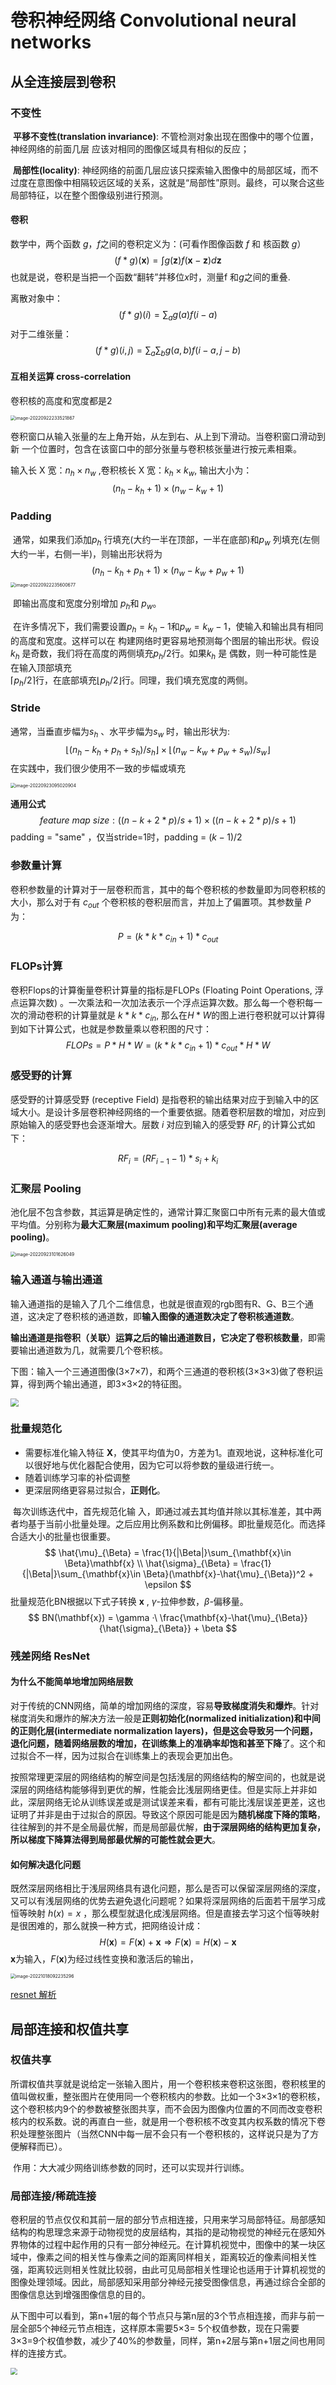 # 卷积神经网络 Convolutional neural networks



## 从全连接层到卷积



### 不变性

​	**平移不变性(translation invariance)**: 不管检测对象出现在图像中的哪个位置，神经网络的前面几层 应该对相同的图像区域具有相似的反应；

​	**局部性(locality)**: 神经网络的前面几层应该只探索输入图像中的局部区域，而不过度在意图像中相隔较远区域的关系，这就是“局部性”原则。最终，可以聚合这些局部特征，以在整个图像级别进行预测。



#### 卷积

数学中，两个函数 $g，f$之间的卷积定义为：(可看作图像函数 $f$ 和 核函数 $g$）
$$
(f*g)(\mathbf{x}) = \int g(\mathbf{z})f(\mathbf{x}-\mathbf{z})d\mathbf{z}
$$
也就是说，卷积是当把一个函数“翻转”并移位$x$时，测量f 和$g$之间的重叠.

离散对象中：
$$
(f*g)(i) = \sum_a g(a)f(i-a)
$$
对于二维张量：
$$
(f*g)(i,j) = \sum_a\sum_b g(a,b)f(i-a,j-b)
$$

#### 互相关运算 cross-correlation

卷积核的高度和宽度都是2

<img src="https://cdn.jsdelivr.net/gh/J-M-LIU/pic-bed@master//img/image-20220922233521867.png" alt="image-20220922233521867" style="zoom:50%;" />

​	卷积窗口从输入张量的左上⻆开始，从左到右、从上到下滑动。当卷积窗口滑动到新 一个位置时，包含在该窗口中的部分张量与卷积核张量进行按元素相乘。

输入长 X 宽：$n_h \times n_w$ ,卷积核长 X 宽：$k_h\times k_w$, 输出大小为：
$$
(n_h - k_h+1)\times (n_w - k_w + 1)
$$



### Padding

​	通常，如果我们添加$p_h$ 行填充(大约一半在顶部，一半在底部)和$p_w$ 列填充(左侧大约一半，右侧一半)，则输出形状将为
$$
(n_h −k_h +p_h +1)×(n_w −k_w +p_w +1)
$$
<img src="https://cdn.jsdelivr.net/gh/J-M-LIU/pic-bed@master//img/image-20220922235600677.png" alt="image-20220922235600677" style="zoom:50%;" />

​	即输出高度和宽度分别增加 $p_h$和 $p_w$。

​	在许多情况下，我们需要设置$p_h = k_h − 1$和$p_w = k_w − 1$，使输入和输出具有相同的高度和宽度。这样可以在 构建网络时更容易地预测每个图层的输出形状。假设$k_h$ 是奇数，我们将在高度的两侧填充$p_h /2$行。如果$k_h$ 是 偶数，则一种可能性是在输入顶部填充<br>⌈$p_h /2$⌉行，在底部填充⌊$p_h /2$⌋行。同理，我们填充宽度的两侧。



### Stride

通常，当垂直步幅为$s_h$ 、水平步幅为$s_w$ 时，输出形状为:
$$
⌊(n_h −k_h +p_h +s_h)/s_h⌋×⌊(n_w −k_w +p_w +s_w)/s_w⌋
$$
在实践中，我们很少使用不一致的步幅或填充

<img src="https://cdn.jsdelivr.net/gh/J-M-LIU/pic-bed@master//img/image-20220923095020904.png" alt="image-20220923095020904" style="zoom:50%;" />

**通用公式**
$$
feature\ map\ size:((n −k +2* p)/s + 1)×((n −k +2* p)/s + 1)
$$
padding = "same" ，仅当stride=1时，padding = $(k-1)/2$



### 参数量计算

卷积参数量的计算对于一层卷积而言，其中的每个卷积核的参数量即为同卷积核的大小，那么对于有 $c_{out}$ 个卷积核的卷积层而言，并加上了偏置项。其参数量 $P$ 为：

$$
P=(k*k*c_{in}+1)*c_{out}
$$

### FLOPs计算

卷积Flops的计算衡量卷积计算量的指标是FLOPs (Floating Point Operations, 浮点运算次数) 。一次乘法和一次加法表示一个浮点运算次数。那么每一个卷积每一次的滑动卷积的计算量就是 $k*k*c_{in}$, 那么在$H*W$的图上进行卷积就可以计算得到如下计算公式，也就是参数量乘以卷积图的尺寸：
$$
FLOPs=P*H*W=(k*k*c_{in}+1)*c_{out}*H*W
$$

### 感受野的计算

感受野的计算感受野 (receptive Field) 是指卷积的输出结果对应于到输入中的区域大小。是设计多层卷积神经网络的一个重要依据。随着卷积层数的增加，对应到原始输入的感受野也会逐渐增大。层数 $i$ 对应到输入的感受野 $RF_{i}$ 的计算公式如下：

$$
RF_i=(RF_{i-1}-1)*s_i+k_i
$$

### 汇聚层 Pooling

池化层不包含参数，其运算是确定性的，通常计算汇聚窗口中所有元素的最大值或平均值。分别称为**最大汇聚层(maximum pooling)**和**平均汇聚层(average pooling)**。

<img src="https://cdn.jsdelivr.net/gh/J-M-LIU/pic-bed@master//img/image-20220923101626049.png" alt="image-20220923101626049" style="zoom:50%;" />

### 输入通道与输出通道

输入通道指的是输入了几个二维信息，也就是很直观的rgb图有R、G、B三个通道，这决定了卷积核的通道数，即**输入图像的通道数决定了卷积核通道数**。

**输出通道是指卷积（关联）运算之后的输出通道数目，它决定了卷积核数量**，即需要输出通道数为几，就需要几个卷积核。

下图：输入一个三通道图像(3×7×7)，和两个三通道的卷积核(3×3×3)做了卷积运算，得到两个输出通道，即3×3×2的特征图。

<img src="https://segmentfault.com/img/bVW1tf?w=860&h=690" style="zoom:80%;" />

### 批量规范化

- 需要标准化输入特征 $\mathbf{X}$，使其平均值为0，方差为1。直观地说，这种标准化可以很好地与优化器配合使用，因为它可以将参数的量级进行统一。
- 随着训练学习率的补偿调整
- 更深层网络更容易过拟合，**正则化**。

​	每次训练迭代中，首先规范化输 入，即通过减去其均值并除以其标准差，其中两者均基于当前小批量处理。之后应用比例系数和比例偏移。即批量规范化。而选择合适大小的批量也很重要。
$$
\hat{\mu}_{\Beta} = \frac{1}{|\Beta|}\sum_{\mathbf{x}\in \Beta}\mathbf{x} \\
\hat{\sigma}_{\Beta} = \frac{1}{|\Beta|}\sum_{\mathbf{x}\in \Beta}(\mathbf{x}-\hat{\mu}_{\Beta})^2 + \epsilon
$$
批量规范化BN根据以下式子转换 $\mathbf{x}$ , $\gamma$-拉伸参数，$\beta$-偏移量。
$$
BN(\mathbf{x}) = \gamma ·\ \frac{\mathbf{x}-\hat{\mu}_{\Beta}}{\hat{\sigma}_{\Beta}} + \beta
$$


### 残差网络 ResNet

#### 为什么不能简单地增加网络层数

​	对于传统的CNN网络，简单的增加网络的深度，容易**导致梯度消失和爆炸**。针对梯度消失和爆炸的解决方法一般是**正则初始化(**normalized initialization**)**和**中间的正则化层(**intermediate normalization layers**)，**但是这会导致另一个问题，**退化问题**，随着网络层数的增加，在**训练集上的准确率却饱和甚至下降**了。这个和过拟合不一样，因为过拟合在训练集上的表现会更加出色。

​	按照常理更深层的网络结构的解空间是包括浅层的网络结构的解空间的，也就是说深层的网络结构能够得到更优的解，性能会比浅层网络更佳。但是实际上并非如此，深层网络无论从训练误差或是测试误差来看，都有可能比浅层误差更差，这也证明了并非是由于过拟合的原因。导致这个原因可能是因为**随机梯度下降的策略**，往往解到的并不是全局最优解，而是局部最优解，**由于深层网络的结构更加复杂，所以梯度下降算法得到局部最优解的可能性就会更大**。

#### 如何解决退化问题

既然深层网络相比于浅层网络具有退化问题，那么是否可以保留深层网络的深度，又可以有浅层网络的优势去避免退化问题呢？如果将深层网络的后面若干层学习成恒等映射 $h(x)=x$ ，那么模型就退化成浅层网络。但是直接去学习这个恒等映射是很困难的，那么就换一种方式，把网络设计成：
$$
H(\mathbf{x}) = F(\mathbf{x}) + \mathbf{x} \Longrightarrow F(\mathbf{x}) = H(\mathbf{x}) - \mathbf{x}
$$
$\mathbf{x}$为输入，$F(\mathbf{x})$为经过线性变换和激活后的输出，

<img src="https://cdn.jsdelivr.net/gh/J-M-LIU/pic-bed@master//img/image-20221018092235296.png" alt="image-20221018092235296" style="zoom:50%;" />

[resnet 解析](https://zhuanlan.zhihu.com/p/72679537?utm_source=wechat_session)





## 局部连接和权值共享

### 权值共享

​	所谓权值共享就是说给定一张输入图片，用一个卷积核来卷积这张图，卷积核里的值叫做权重，整张图片在使用同一个卷积核内的参数。比如一个3×3×1的卷积核，这个卷积核内9个的参数被整张图共享，而不会因为图像内位置的不同而改变卷积核内的权系数。说的再直白一些，就是用一个卷积核不改变其内权系数的情况下卷积处理整张图片（当然CNN中每一层不会只有一个卷积核的，这样说只是为了方便解释而已）。

​	作用：大大减少网络训练参数的同时，还可以实现并行训练。

### 局部连接/稀疏连接

​	卷积层的节点仅仅和其前一层的部分节点相连接，只用来学习局部特征。局部感知结构的构思理念来源于动物视觉的皮层结构，其指的是动物视觉的神经元在感知外界物体的过程中起作用的只有一部分神经元。在计算机视觉中，图像中的某一块区域中，像素之间的相关性与像素之间的距离同样相关，距离较近的像素间相关性强，距离较远则相关性就比较弱，由此可见局部相关性理论也适用于计算机视觉的图像处理领域。因此，局部感知采用部分神经元接受图像信息，再通过综合全部的图像信息达到增强图像信息的目的。

​	从下图中可以看到，第n+1层的每个节点只与第n层的3个节点相连接，而非与前一层全部5个神经元节点相连，这样原本需要5×3= 5个权值参数，现在只需要3×3=9个权值参数，减少了40%的参数量，同样，第n+2层与第n+1层之间也用同样的连接方式。

<img src="https://img-blog.csdn.net/2018101716241781?watermark/2/text/aHR0cHM6Ly9ibG9nLmNzZG4ubmV0L2R1bGluZ3dlbg==/font/5a6L5L2T/fontsize/400/fill/I0JBQkFCMA==/dissolve/70" style="zoom:70%;" />

